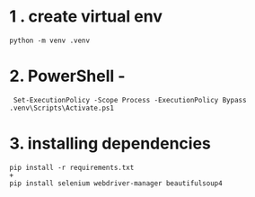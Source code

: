 # 1 . create virtual env
    python -m venv .venv

# 2. PowerShell - 
     Set-ExecutionPolicy -Scope Process -ExecutionPolicy Bypass
    .venv\Scripts\Activate.ps1

# 3. installing dependencies
    pip install -r requirements.txt
    +
    pip install selenium webdriver-manager beautifulsoup4